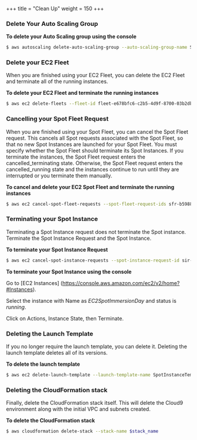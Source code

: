 +++
title = "Clean Up"
weight = 150
+++

### Delete Your Auto Scaling Group

**To delete your Auto Scaling group using the console**

```bash
$ aws autoscaling delete-auto-scaling-group --auto-scaling-group-name SpotInstanceASG --force-delete
```

### Delete your EC2 Fleet

When you are finished using your EC2 Fleet, you can delete the EC2 Fleet
and terminate all of the running instances.

**To delete your EC2 Fleet and terminate the running instances**

```bash
$ aws ec2 delete-fleets --fleet-id fleet-e678bfc6-c2b5-4d9f-8700-03b2db30b183 --terminate-instances 
```

### Cancelling your Spot Fleet Request

When you are finished using your Spot Fleet, you can cancel the Spot Fleet request. This cancels all Spot requests associated with the Spot Fleet, so that no new Spot Instances are launched for your Spot Fleet.
You must specify whether the Spot Fleet should terminate its Spot Instances. If you terminate the instances, the Spot Fleet request enters the cancelled\_terminating state. Otherwise, the Spot Fleet request enters the cancelled\_running state and the instances continue to run until they are interrupted or you terminate them manually.

**To cancel and delete your EC2 Spot Fleet and terminate the running instances**

```bash
$ aws ec2 cancel-spot-fleet-requests --spot-fleet-request-ids sfr-b5988c3c-e5a3-4648-ac71-88eaf0f4c11e --terminate-instances 
```

### Terminating your Spot Instance

Terminating a Spot Instance request does not terminate the Spot instance. Terminate the Spot Instance Request and the Spot Instance.

**To terminate your Spot Instance Request**

```bash
$ aws ec2 cancel-spot-instance-requests --spot-instance-request-id sir-wxz8bjpq
```

**To terminate your Spot Instance using the console**

Go to [EC2 Instances] (https://console.aws.amazon.com/ec2/v2/home?#Instances). 

Select the instance with Name as *EC2SpotImmersionDay* and status is *running*. 

Click on Actions, Instance State, then Terminate. 

### Deleting the Launch Template

If you no longer require the launch template, you can delete it. Deleting the launch template deletes all of its versions.

**To delete the launch template**

```bash
$ aws ec2 delete-launch-template --launch-template-name SpotInstanceTemplate
```

### Deleting the Cloud​Formation stack

Finally, delete the CloudFormation stack itself. This will delete the Cloud9 environment along with the initial VPC and subnets created.

**To delete the CloudFormation stack**

```bash
$ aws cloudformation delete-stack --stack-name $stack_name
```
